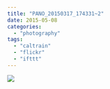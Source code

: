 ```yaml
---
title: "PANO_20150317_174331~2"
date: 2015-05-08
categories: 
  - "photography"
tags: 
  - "caltrain"
  - "flickr"
  - "ifttt"
---
```


![](https://farm9.staticflickr.com/8745/17240182738_c5eb9d5484_b.jpg)
